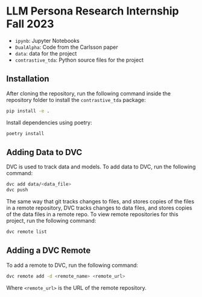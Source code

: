 # LLM Persona Research Internship Fall 2023

- `ipynb`: Jupyter Notebooks
- `DualAlpha`: Code from the Carlsson paper
- `data`: data for the project
- `contrastive_tda`: Python source files for the project

## Installation

After cloning the repository, run the following command inside the repository folder to install the `contrastive_tda` package:

```bash
pip install -e .
```

Install dependencies using poetry:

```bash
poetry install
```

## Adding Data to DVC

DVC is used to track data and models. To add data to DVC, run the following command:

```bash
dvc add data/<data_file>
dvc push
```

The same way that git tracks changes to files, and stores copies of the files in a remote repository, DVC tracks changes to data files, and stores copies of the data files in a remote repo. To view remote repositories for this project, run the following command:

```bash
dvc remote list
```    

## Adding a DVC Remote

To add a remote to DVC, run the following command:

```bash
dvc remote add -d <remote_name> <remote_url>
```

Where `<remote_url>` is the URL of the remote repository. 
